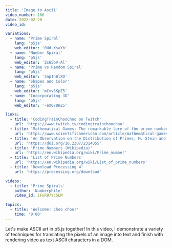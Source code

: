 ```yaml
---
title: 'Image to Ascii'
video_number: 166
date: 2022-02-20
video_id:

variations:
  - name: 'Prime Spiral'
    lang: 'p5js'
    web_editor: '0Ud-XsaYb'
  - name: 'Number Spiral'
    lang: 'p5js'
    web_editor: 'Zs65bV-Al'
  - name: 'Prime vs Random Spiral'
    lang: 'p5js'
    web_editor: '3np1hBlXD'
  - name: 'Shapes and Color'
    lang: 'p5js'
    web_editor: 'mCvvSKpZ5'
  - name: 'Incorporating 3D'
    lang: 'p5js'
    web_editor: '-eX078HZ5'

links:
  - title: 'CodingTrainChooChoo on Twitch'
    url: 'https://www.twitch.tv/codingtrainchoochoo'
  - title: 'Mathematical Games: The remarkable lore of the prime numbers by Martin Gardner (1964)'
    url: 'https://www.scientificamerican.com/article/mathematical-games-1964-03/'
  - title: 'An Observation on the Distribution of Primes, M. Stein and S. M. Ulam'
    url: 'https://doi.org/10.2307/2314055'
  - title: 'Prime Numbers (Wikipedia)'
    url: 'https://en.wikipedia.org/wiki/Prime_number'
  - title: 'List of Prime Numbers'
    url: 'https://en.wikipedia.org/wiki/List_of_prime_numbers'
  - title: 'Download Processing 4'
    url: 'https://processing.org/download'

videos:
  - title: 'Prime Spirals'
    author: 'Numberphile'
    video_id: iFuR97YcSLM

topics:
  - title: 'Welcome! Choo choo!'
    time: '0:00'
---
```


Let's make ASCII art in p5.js together! In this video, I demonstrate a variety of techniques for translating the pixels of an image into text and finish with rendering video as text ASCII characters in a DOM.

